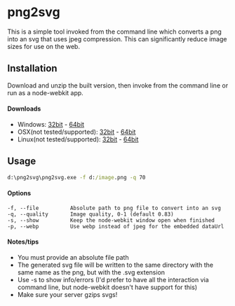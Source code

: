 # png2svg
This is a simple tool invoked from the command line which converts a png into an svg that uses jpeg compression.  This can significantly reduce image sizes for use on the web.

## Installation
Download and unzip the built version, then invoke from the command line or run as a node-webkit app.

#### Downloads
   * Windows: [32bit](https://github.com/arenanet/png2svg/releases/download/0.1.0/png2svg-win32.zip) - [64bit](https://github.com/arenanet/png2svg/releases/download/0.1.0/png2svg-win64.zip)
   * OSX(not tested/supported): [32bit](https://github.com/arenanet/png2svg/releases/download/0.1.0/png2svg-osx32.zip) - [64bit](https://github.com/arenanet/png2svg/releases/download/0.1.0/png2svg-osx64.zip)
   * Linux(not tested/supported): [32bit](https://github.com/arenanet/png2svg/releases/download/0.1.0/png2svg-linux32.tar.gz) - [64bit](https://github.com/arenanet/png2svg/releases/download/0.1.0/png2svg-linux64.tar.gz)

## Usage
```bat
d:\png2svg\png2svg.exe -f d:/image.png -q 70
```

#### Options
    -f, --file          Absolute path to png file to convert into an svg
    -q, --quality       Image quality, 0-1 (default 0.83)
    -s, --show          Keep the node-webkit window open when finished
    -p, --webp          Use webp instead of jpeg for the embedded dataUrl

#### Notes/tips
   * You must provide an absolute file path
   * The generated svg file will be written to the same directory with the same name as the png, but with the .svg extension
   * Use -s to show info/errors (I'd prefer to have all the interaction via command line, but node-webkit doesn't have support for this)
   * Make sure your server gzips svgs!

